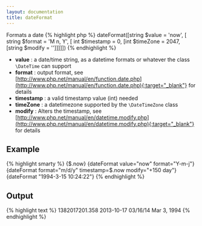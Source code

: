 ```yaml
---
layout: documentation
title: dateFormat
---
```


Formats a date
{% highlight php %}
dateFormat([string $value = 'now', [ string $format = 'M n, Y', [ int $timestamp = 0, [int $timeZone = 2047, [string $modify = '']]]]]) 
{% endhighlight %}

* **value** : a date/time string, as a datetime formats or whatever the class `\DateTime` can support
* **format** : output format, see [http://www.php.net/manual/en/function.date.php](http://www.php.net/manual/en/function.date.php){:target="_blank"} for details
* **timestamp** : a valid timestamp value (int) needed
* **timeZone** : a datetimezone supported by the `\DateTimeZone` class
* **modify** : Alters the timestamp, see [http://www.php.net/manual/en/datetime.modify.php](http://www.php.net/manual/en/datetime.modify.php){:target="_blank"} for details

## Example
{% highlight smarty %}
{$.now}
{dateFormat value="now" format="Y-m-j"}
{dateFormat format="m/d/y" timestamp=$.now modify="+150 day"}
{dateFormat "1994-3-15 10:24:22"}
{% endhighlight %}

## Output
{% highlight text %}
1382017201.358
2013-10-17
03/16/14
Mar 3, 1994
{% endhighlight %}